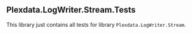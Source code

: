 ﻿
## Plexdata.LogWriter.Stream.Tests

This library just contains all tests for library `Plexdata.LogWriter.Stream`.
